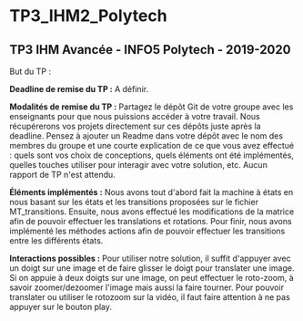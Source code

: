 # TP3_IHM2_Polytech

## TP3 IHM Avancée - INFO5 Polytech - 2019-2020

But du TP : 

**Deadline de remise du TP :** A définir.

**Modalités de remise du TP :** Partagez le dépôt Git de votre groupe avec les enseignants pour que nous puissions accéder à votre travail. Nous récupérerons vos projets directement sur ces dépôts juste après la deadline. 
Pensez à ajouter un Readme dans votre dépôt avec le nom des membres du groupe et une courte explication de ce que vous avez effectué : quels sont vos choix de conceptions, quels éléments ont été implémentés, quelles touches utiliser pour interagir avec votre solution, etc. Aucun rapport de TP n'est attendu.

**Éléments implémentés :** Nous avons tout d'abord fait la machine à états en nous basant sur les états et les transitions proposées sur le fichier MT_transitions. Ensuite, nous avons effectué les modifications de la matrice afin de pouvoir effectuer les translations et rotations. Pour finir, nous avons implémenté les méthodes actions afin de pouvoir effectuer les transitions entre les différents états. 

**Interactions possibles :** Pour utiliser notre solution, il suffit d'appuyer avec un doigt sur une image et de faire glisser le doigt pour translater une image. Si on appuie à deux doigts sur une image, on peut effectuer le roto-zoom, à savoir zoomer/dezoomer l'image mais aussi la faire tourner. Pour pouvoir translater ou utiliser le rotozoom sur la vidéo, il faut faire attention à ne pas appuyer sur le bouton play.

